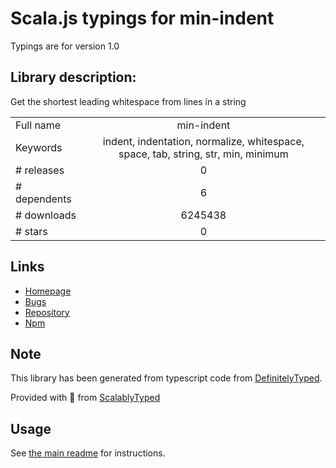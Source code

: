 
# Scala.js typings for min-indent

Typings are for version 1.0

## Library description:
Get the shortest leading whitespace from lines in a string

|                    |                 |
| ------------------ | :-------------: |
| Full name          | min-indent |
| Keywords           | indent, indentation, normalize, whitespace, space, tab, string, str, min, minimum |
| # releases         | 0 |
| # dependents       | 6 |
| # downloads        | 6245438 |
| # stars            | 0 |

## Links
- [Homepage](https://github.com/thejameskyle/min-indent#readme)
- [Bugs](https://github.com/thejameskyle/min-indent/issues)
- [Repository](https://github.com/thejameskyle/min-indent)
- [Npm](https://www.npmjs.com/package/min-indent)
    


## Note
This library has been generated from typescript code from [DefinitelyTyped](https://definitelytyped.org).

Provided with :purple_heart: from [ScalablyTyped](https://github.com/oyvindberg/ScalablyTyped)

## Usage
See [the main readme](../../readme.md) for instructions.


